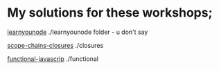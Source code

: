 # My solutions for these workshops;

[learnyounode](https://github.com/workshopper/learnyounode/blob/master/README.md) ./learnyounode folder - u don't say

[scope-chains-closures](https://github.com/jesstelford/scope-chains-closures/blob/master/README.md) ./closures 

[functional-javascrip](https://github.com/timoxley/functional-javascript-workshop/blob/master/Readme.md) ./functional 
